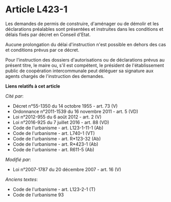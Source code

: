 # Article L423-1

Les demandes de permis de construire, d'aménager ou de démolir et les déclarations préalables sont présentées et instruites
dans les conditions et délais fixés par décret en Conseil d'Etat.

Aucune prolongation du délai d'instruction n'est possible en dehors des cas et conditions prévus par ce décret.

Pour l'instruction des dossiers d'autorisations ou de déclarations prévus au présent titre, le maire ou, s'il est compétent,
le président de l'établissement public de coopération intercommunale peut déléguer sa signature aux agents chargés de
l'instruction des demandes.

**Liens relatifs à cet article**

_Cité par_:

  - Décret n°55-1350 du 14 octobre 1955 - art. 73 (V)
  - Ordonnance n°2011-1539 du 16 novembre 2011 - art. 5 (VD)
  - Loi n°2012-955 du 6 août 2012 - art. 2 (V)
  - Loi n°2016-925 du 7 juillet 2016 - art. 88 (VD)
  - Code de l'urbanisme - art. L123-1-11-1 (Ab)
  - Code de l'urbanisme - art. L740-1 (VT)
  - Code de l'urbanisme - art. R*123-32 (Ab)
  - Code de l'urbanisme - art. R*423-1 (Ab)
  - Code de l'urbanisme - art. R611-5 (Ab)

_Modifié par_:

  - Loi n°2007-1787 du 20 décembre 2007 - art. 16 (V)

_Anciens textes_:

  - Code de l'urbanisme - art. L123-2-1 (T)
  - Code de l'urbanisme 93
